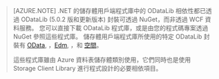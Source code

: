> [AZURE.NOTE] .NET 的儲存體用戶端程式庫中的 ODataLib 相依性都已透過 ODataLib (5.0.2 版和更新版本) 封裝可透過 NuGet，而非透過 WCF 資料服務。 您可以直接下載 ODataLib 程式庫，或是由您的程式碼專案透過 NuGet 參照這些程式庫。 儲存體用戶端程式庫所使用的特定 ODataLib 封裝有 [OData](http://nuget.org/packages/Microsoft.Data.OData/5.0.2), ，[Edm](http://nuget.org/packages/Microsoft.Data.Edm/5.0.2), ，和 [空間](http://nuget.org/packages/System.Spatial/5.0.2)。
> 
> 這些程式庫雖由 Azure 資料表儲存體類別使用，它們同時也是使用 Storage Client Library 進行程式設計的必要相依項目。

